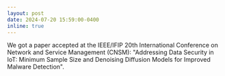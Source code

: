 ```yaml
---
layout: post
date: 2024-07-20 15:59:00-0400
inline: true
---
```


We got a paper accepted at the IEEE/IFIP 20th International Conference on Network and Service Management (CNSM): "Addressing Data Security in IoT: Minimum Sample Size and Denoising Diffusion Models for Improved Malware Detection".